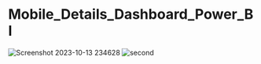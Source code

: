 # Mobile_Details_Dashboard_Power_BI
![Screenshot 2023-10-13 234628](https://github.com/HarshZanwar2001/Mobile_Details_Dashboard_Power_BI/assets/103484532/6547fad2-0ec5-4ac0-914a-c6a2d85c0109)
![second](https://github.com/HarshZanwar2001/Mobile_Details_Dashboard_Power_BI/assets/103484532/3e09bca8-df87-4ede-936a-7e2da7e91789)


